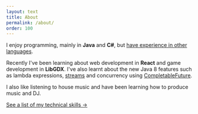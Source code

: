 ```yaml
---
layout: text
title: About
permalink: /about/
order: 100
---
```


I enjoy programming, mainly in **Java** and **C#**, but [have experience in other languages](/about/skills/#languages).

Recently I've been learning about web development in **React** and game development in **LibGDX**. I've also learnt about the new Java 8 features such as lambda expressions, [streams](https://docs.oracle.com/javase/8/docs/api/java/util/stream/package-summary.html) and concurrency using [CompletableFuture](https://docs.oracle.com/javase/8/docs/api/java/util/concurrent/CompletableFuture.html).

I also like listening to house music and have been learning how to produce music and DJ.

[See a list of my technical skills →](/about/skills/)
